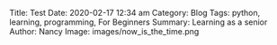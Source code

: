 Title: Test
Date: 2020-02-17 12:34 am
Category: Blog
Tags: python, learning, programming, For Beginners
Summary: Learning as a senior
Author: Nancy
Image: images/now_is_the_time.png
